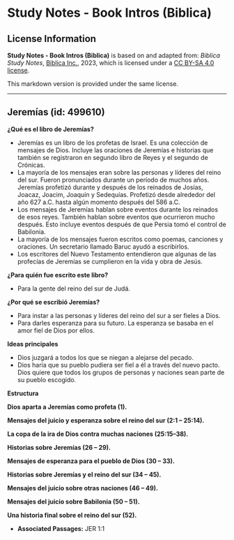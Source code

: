 # Study Notes - Book Intros (Biblica)

## License Information

**Study Notes - Book Intros (Biblica)** is based on and adapted from: _Biblica Study Notes_, [Biblica Inc.](https://www.biblica.com/), 2023, which is licensed under a [CC BY-SA 4.0 license](https://creativecommons.org/licenses/by-sa/4.0/legalcode.en).

This markdown version is provided under the same license.



--------------------------------

## Jeremías (id: 499610)

**¿Qué es el libro de Jeremías?**

* Jeremías es un libro de los profetas de Israel. Es una colección de mensajes de Dios. Incluye las oraciones de Jeremías e historias que también se registraron en segundo libro de Reyes y el segundo de Crónicas.
* La mayoría de los mensajes eran sobre las personas y líderes del reino del sur. Fueron pronunciados durante un período de muchos años. Jeremías profetizó durante y después de los reinados de Josías, Joacaz, Joacim, Joaquín y Sedequías. Profetizó desde alrededor del año 627 a.C. hasta algún momento después del 586 a.C.
* Los mensajes de Jeremías hablan sobre eventos durante los reinados de esos reyes. También hablan sobre eventos que ocurrieron mucho después. Esto incluye eventos después de que Persia tomó el control de Babilonia.
* La mayoría de los mensajes fueron escritos como poemas, canciones y oraciones. Un secretario llamado Baruc ayudó a escribirlos.
* Los escritores del Nuevo Testamento entendieron que algunas de las profecías de Jeremías se cumplieron en la vida y obra de Jesús.

**¿Para quién fue escrito este libro?**

* Para la gente del reino del sur de Judá.

**¿Por qué se escribió Jeremías?**

* Para instar a las personas y líderes del reino del sur a ser fieles a Dios.
* Para darles esperanza para su futuro. La esperanza se basaba en el amor fiel de Dios por ellos.

**Ideas principales**

* Dios juzgará a todos los que se niegan a alejarse del pecado.
* Dios haría que su pueblo pudiera ser fiel a él a través del nuevo pacto. Dios quiere que todos los grupos de personas y naciones sean parte de su pueblo escogido.

**Estructura**

**Dios aparta a Jeremías como profeta (1\).**

**Mensajes del juicio y esperanza sobre el reino del sur (2:1 – 25:14\).**

**La copa de la ira de Dios contra muchas naciones (25:15–38\).**

**Historias sobre Jeremías (26 – 29\).**

**Mensajes de esperanza para el pueblo de Dios (30 ­– 33\).**

**Historias sobre Jeremías y el reino del sur (34 – 45\).**

**Mensajes del juicio sobre otras naciones (46 – 49\).**

**Mensajes del juicio sobre Babilonia (50 – 51\).**

**Una historia final sobre el reino del sur (52\).**

* **Associated Passages:** JER 1:1

